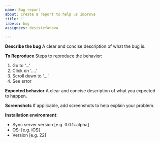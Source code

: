```yaml
---
name: Bug report
about: Create a report to help us improve
title: ''
labels: bug
assignees: desistefanova

---
```


**Describe the bug**
A clear and concise description of what the bug is.

**To Reproduce**
Steps to reproduce the behavior:
1. Go to '...'
2. Click on '....'
3. Scroll down to '....'
4. See error

**Expected behavior**
A clear and concise description of what you expected to happen.

**Screenshots**
If applicable, add screenshots to help explain your problem.

**Installation environment:**
 - Sync server version [e.g. 0.0.1+alpha]
 - OS: [e.g. iOS]
 - Version [e.g. 22]
